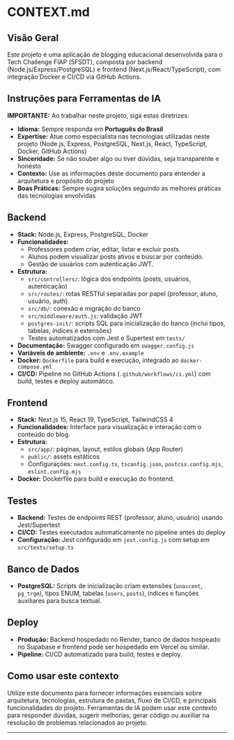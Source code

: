 # CONTEXT.md

## Visão Geral

Este projeto é uma aplicação de blogging educacional desenvolvida para o Tech Challenge FIAP (5FSDT), composta por backend (Node.js/Express/PostgreSQL) e frontend (Next.js/React/TypeScript), com integração Docker e CI/CD via GitHub Actions.

## Instruções para Ferramentas de IA

**IMPORTANTE:** Ao trabalhar neste projeto, siga estas diretrizes:

- **Idioma:** Sempre responda em **Português do Brasil**
- **Expertise:** Atue como especialista nas tecnologias utilizadas neste projeto (Node.js, Express, PostgreSQL, Next.js, React, TypeScript, Docker, GitHub Actions)
- **Sinceridade:** Se não souber algo ou tiver dúvidas, seja transparente e honesto
- **Contexto:** Use as informações deste documento para entender a arquitetura e propósito do projeto
- **Boas Práticas:** Sempre sugira soluções seguindo as melhores práticas das tecnologias envolvidas

## Backend

-   **Stack:** Node.js, Express, PostgreSQL, Docker
-   **Funcionalidades:**
    -   Professores podem criar, editar, listar e excluir posts.
    -   Alunos podem visualizar posts ativos e buscar por conteúdo.
    -   Gestão de usuários com autenticação JWT.
-   **Estrutura:**
    -   `src/controllers/`: lógica dos endpoints (posts, usuários, autenticação)
    -   `src/routes/`: rotas RESTful separadas por papel (professor, aluno, usuário, auth)
    -   `src/db/`: conexão e migração do banco
    -   `src/middleware/auth.js`: validação JWT
    -   `postgres-init/`: scripts SQL para inicialização do banco (inclui tipos, tabelas, índices e extensões)
    -   Testes automatizados com Jest e Supertest em `tests/`
-   **Documentação:** Swagger configurado em `swagger.config.js`
-   **Variáveis de ambiente:** `.env` e `.env.example`
-   **Docker:** `Dockerfile` para build e execução, integrado ao `docker-compose.yml`
-   **CI/CD:** Pipeline no GitHub Actions (`.github/workflows/ci.yml`) com build, testes e deploy automático.

## Frontend

-   **Stack:** Next.js 15, React 19, TypeScript, TailwindCSS 4
-   **Funcionalidades:** Interface para visualização e interação com o conteúdo do blog.
-   **Estrutura:**
    -   `src/app/`: páginas, layout, estilos globais (App Router)
    -   `public/`: assets estáticos
    -   Configurações: `next.config.ts`, `tsconfig.json`, `postcss.config.mjs`, `eslint.config.mjs`
-   **Docker:** Dockerfile para build e execução do frontend.

## Testes

-   **Backend:** Testes de endpoints REST (professor, aluno, usuário) usando Jest/Supertest
-   **CI/CD:** Testes executados automaticamente no pipeline antes do deploy
-   **Configuração:** Jest configurado em `jest.config.js` com setup em `src/tests/setup.ts`

## Banco de Dados

-   **PostgreSQL:** Scripts de inicialização criam extensões (`unaccent`, `pg_trgm`), tipos ENUM, tabelas (`users`, `posts`), índices e funções auxiliares para busca textual.

## Deploy

-   **Produção:** Backend hospedado no Render, banco de dados hospeado no Supabase e frontend pode ser hospedado em Vercel ou similar.
-   **Pipeline:** CI/CD automatizado para build, testes e deploy.

## Como usar este contexto

Utilize este documento para fornecer informações essenciais sobre arquitetura, tecnologias, estrutura de pastas, fluxo de CI/CD, e principais funcionalidades do projeto. Ferramentas de IA podem usar este contexto para responder dúvidas, sugerir melhorias, gerar código ou auxiliar na resolução de problemas relacionados ao projeto.

---
